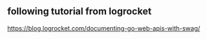 ## following tutorial from logrocket

https://blog.logrocket.com/documenting-go-web-apis-with-swag/
